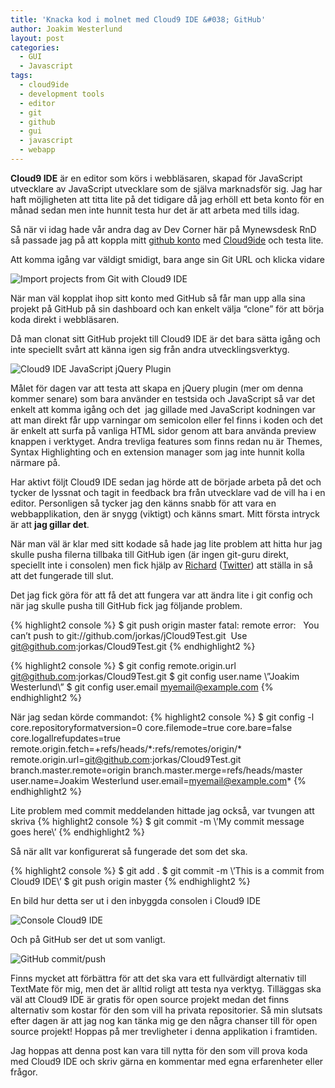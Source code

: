 ```yaml
---
title: 'Knacka kod i molnet med Cloud9 IDE &#038; GitHub'
author: Joakim Westerlund
layout: post
categories:
  - GUI
  - Javascript
tags:
  - cloud9ide
  - development tools
  - editor
  - git
  - github
  - gui
  - javascript
  - webapp
---
```

**Cloud9 IDE** är en editor som körs i webbläsaren, skapad för JavaScript utvecklare av JavaScript utvecklare som de själva marknadsför sig. Jag har haft möjligheten att titta lite på det tidigare då jag erhöll ett beta konto för en månad sedan men inte hunnit testa hur det är att arbeta med tills idag.

Så när vi idag hade vår andra dag av Dev Corner här på Mynewsdesk RnD så passade jag på att koppla mitt [github konto][1] med [Cloud9ide][2] och testa lite.

Att komma igång var väldigt smidigt, bara ange sin Git URL och klicka vidare

![Import projects from Git with Cloud9 IDE](/images/wp/2011/03/Screen-shot-2011-03-03-at-2.26.46-PM-600x347.png)

När man väl kopplat ihop sitt konto med GitHub så får man upp alla sina projekt på GitHub på sin dashboard och kan enkelt välja “clone” för att börja koda direkt i webbläsaren.

Då man clonat sitt GitHub projekt till Cloud9 IDE är det bara sätta igång och inte speciellt svårt att känna igen sig från andra utvecklingsverktyg.

![Cloud9 IDE JavaScript jQuery Plugin](/images/wp/2011/03/Screen-shot-2011-03-03-at-2.47.49-PM-600x231.png)

Målet för dagen var att testa att skapa en jQuery plugin (mer om denna kommer senare) som bara använder en testsida och JavaScript så var det enkelt att komma igång och det  jag gillade med JavaScript kodningen var att man direkt får upp varningar om semicolon eller fel finns i koden och det är enkelt att surfa på vanliga HTML sidor genom att bara använda preview knappen i verktyget. Andra trevliga features som finns redan nu är Themes, Syntax Highlighting och en extension manager som jag inte hunnit kolla närmare på.

Har aktivt följt Cloud9 IDE sedan jag hörde att de började arbeta på det och tycker de lyssnat och tagit in feedback bra från utvecklare vad de vill ha i en editor. Personligen så tycker jag den känns snabb för att vara en webbapplikation, den är snygg (viktigt) och känns smart. Mitt första intryck är att **jag gillar det**.

När man väl är klar med sitt kodade så hade jag lite problem att hitta hur jag skulle pusha filerna tillbaka till GitHub igen (är ingen git-guru direkt, speciellt inte i consolen) men fick hjälp av [Richard][3] ([Twitter][4]) att ställa in så att det fungerade till slut.

Det jag fick göra för att få det att fungera var att ändra lite i git config och när jag skulle pusha till GitHub fick jag följande problem.

{% highlight2 console %}
$ git push origin master
fatal: remote error:   You can’t push to git://github.com/jorkas/jCloud9Test.git  Use git@github.com:jorkas/Cloud9Test.git
{% endhighlight2 %}

{% highlight2 console %}
$ git config remote.origin.url git@github.com:jorkas/Cloud9Test.git
$ git config user.name \”Joakim Westerlund\”
$ git config user.email myemail@example.com
{% endhighlight2 %}

När jag sedan körde commandot:
{% highlight2 console %}
$ git config -l
core.repositoryformatversion=0
core.filemode=true
core.bare=false
core.logallrefupdates=true
remote.origin.fetch=+refs/heads/\*:refs/remotes/origin/\*
remote.origin.url=git@github.com:jorkas/Cloud9Test.git
branch.master.remote=origin
branch.master.merge=refs/heads/master
user.name=Joakim Westerlund
user.email=myemail@example.com*
{% endhighlight2 %}

Lite problem med commit meddelanden hittade jag också, var tvungen att skriva
{% highlight2 console %}
$ git commit -m \’My commit message goes here\’
{% endhighlight2 %}

Så när allt var konfigurerat så fungerade det som det ska.

{% highlight2 console %}
$ git add .
$ git commit -m \’This is a commit from Cloud9 IDE\’
$ git push origin master
{% endhighlight2 %}

En bild hur detta ser ut i den inbyggda consolen i Cloud9 IDE

![Console Cloud9 IDE](/images/wp/2011/03/Screen-shot-2011-03-03-at-3.28.07-PM-600x127.png)

Och på GitHub ser det ut som vanligt.

![GitHub commit/push](/images/wp/2011/03/Screen-shot-2011-03-03-at-3.37.40-PM.png)

Finns mycket att förbättra för att det ska vara ett fullvärdigt alternativ till TextMate för mig, men det är alltid roligt att testa nya verktyg. Tilläggas ska väl att Cloud9 IDE är gratis för open source projekt medan det finns alternativ som kostar för den som vill ha privata repositorier. Så min slutsats efter dagen är att jag nog kan tänka mig ge den några chanser till för open source projekt! Hoppas på mer trevligheter i denna applikation i framtiden.

Jag hoppas att denna post kan vara till nytta för den som vill prova koda med Cloud9 IDE och skriv gärna en kommentar med egna erfarenheter eller frågor.

 [1]: https://github.com/jorkas "Joakim Westerlund at Github"
 [2]: http://cloud9ide.com/ "Cloud9Ide for JavaScripter by JavaScripters"
 [3]: http://devcorner.mynewsdesk.com/author/richard/ "Richard at Mynewsdesk"
 [4]: http://twitter.com/richardjohansso "Richard på Twitter"